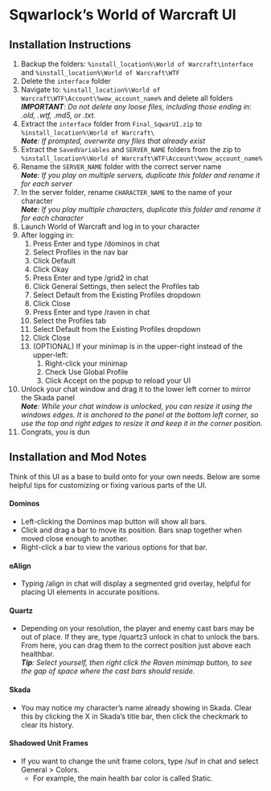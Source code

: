 # Sqwarlock’s World of Warcraft UI
## Installation Instructions
1. Backup the folders: `%install_location%\World of Warcraft\interface` and `%install_location%\World of Warcraft\WTF`
2. Delete the `interface` folder
3. Navigate to: `%install_location%\World of Warcraft\WTF\Account\%wow_account_name%` and delete all folders<br />
_**IMPORTANT**: Do not delete any loose files, including those ending in: .old, .wtf, .md5, or .txt._
4. Extract the `interface` folder from `Final_SqwarUI.zip` to `%install_location%\World of Warcraft\`<br />
_**Note**: If prompted, overwrite any files that already exist_
5. Extract the `SavedVariables` and `SERVER_NAME` folders from the zip to `%install_location%\World of Warcraft\WTF\Account\%wow_account_name%`
6. Rename the `SERVER_NAME` folder with the correct server name<br />
_**Note**: If you play on multiple servers, duplicate this folder and rename it for each server_
7. In the server folder, rename `CHARACTER_NAME` to the name of your character<br />
_**Note**: If you play multiple characters, duplicate this folder and rename it for each character_
8. Launch World of Warcraft and log in to your character
9. After logging in:
   1. Press Enter and type /dominos in chat
   2. Select Profiles in the nav bar
   3. Click Default
   4. Click Okay
   5. Press Enter and type /grid2 in chat
   6. Click General Settings, then select the Profiles tab
   7. Select Default from the Existing Profiles dropdown
   8. Click Close
   9. Press Enter and type /raven in chat
   10. Select the Profiles tab
   11. Select Default from the Existing Profiles dropdown
   12. Click Close
   13. (OPTIONAL) If your minimap is in the upper-right instead of the upper-left:
       1. Right-click your minimap
       2. Check Use Global Profile
       3. Click Accept on the popup to reload your UI
10. Unlock your chat window and drag it to the lower left corner to mirror the Skada panel<br />
_**Note**: While your chat window is unlocked, you can resize it using the windows edges. It is anchored to the panel at the bottom left corner, so use the top and right edges to resize it and keep it in the corner position._
11. Congrats, you is dun
 
## Installation and Mod Notes
Think of this UI as a base to build onto for your own needs. Below are some helpful tips for customizing or fixing various parts of the UI.
#### Dominos
* Left-clicking the Dominos map button will show all bars.
* Click and drag a bar to move its position. Bars snap together when moved close enough to another.
* Right-click a bar to view the various options for that bar.
#### eAlign
* Typing /align in chat will display a segmented grid overlay, helpful for placing UI elements in accurate positions.
#### Quartz
* Depending on your resolution, the player and enemy cast bars may be out of place. If they are, type /quartz3 unlock in chat to unlock the bars. From here, you can drag them to the correct position just above each healthbar.<br />
_**Tip**: Select yourself, then right click the Raven minimap button, to see the gap of space where the cast bars should reside._
#### Skada
* You may notice my character’s name already showing in Skada. Clear this by clicking the X in Skada’s title bar, then click the checkmark to clear its history.
#### Shadowed Unit Frames
* If you want to change the unit frame colors, type /suf in chat and select General > Colors.
  * For example, the main health bar color is called Static.
 


